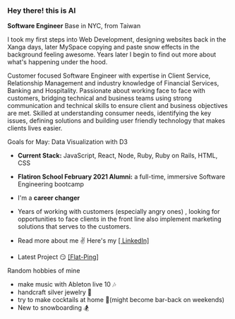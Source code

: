 ### Hey there!   this is Al

**Software Engineer**
Base in NYC, from Taiwan

I took my first steps into Web Development, designing websites back in the Xanga days, later MySpace copying and paste snow effects in the background feeling awesome. Years later I begin to find out more about what's happening under the hood.

Customer focused Software Engineer with expertise in Client Service, Relationship Management and industry knowledge of Financial Services, Banking and Hospitality.  Passionate about working face to face with customers, bridging technical and business teams using strong communication and technical skills to ensure client and business objectives are met.  Skilled at understanding consumer needs, identifying the key issues, defining solutions and building user friendly technology that makes clients lives easier. 

Goals for May:
Data Visualization with D3

 -    **Current Stack:**  JavaScript, React, Node, Ruby, Ruby on Rails, HTML, CSS
 -    **Flatiron School February 2021 Alumni:**  a full-time, immersive Software Engineering bootcamp
 -   I'm a  **career changer** 
 - Years of working with customers (especially angry ones) , looking for opportunities to face clients in the front line also implement marketing solutions that serves to the customers.
 -   Read more about me  ✌  Here's my  [\[ LinkedIn\]](https://www.linkedin.com/in/alfredwang0707/)

 - Latest Project 😏 [\[Flat-Ping\]](https://github.com/alfredwang0707/flat-ping-frontend)

 
 Random hobbies of mine
 

 - make music with Ableton live 10 🎶 
 -  handcraft silver jewelry 💍
 -  try to make cocktails at home 🍹(might become bar-back on weekends) 
 - New to snowboarding 🏂
